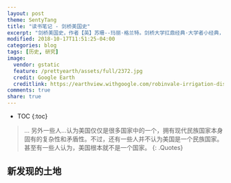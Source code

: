 ```yaml
---
layout: post
theme: SentyTang
title: "读书笔记 - 剑桥美国史"
excerpt: "剑桥美国史，作者【英】苏珊--玛丽·格兰特。剑桥大学扛鼎经典·大学者小经典，一本书谙熟美国"
modified: 2018-10-17T11:51:25-04:00
categories: blog
tags: [历史, 研究]
image:
  vendor: gstatic
  feature: /prettyearth/assets/full/2372.jpg
  credit: Google Earth
  creditlink: https://earthview.withgoogle.com/robinvale-irrigation-district-section-c-australia-2372
comments: true
share: true
---
```


* TOC
{:toc}

> ... 另外一些人...认为美国仅仅是很多国家中的一个，拥有现代民族国家本身固有的复杂性和矛盾性。不过，还有一些人并不认为美国是一个民族国家。甚至有一些人认为，美国根本就不是一个国家。
{: .Quotes}

## 新发现的土地

